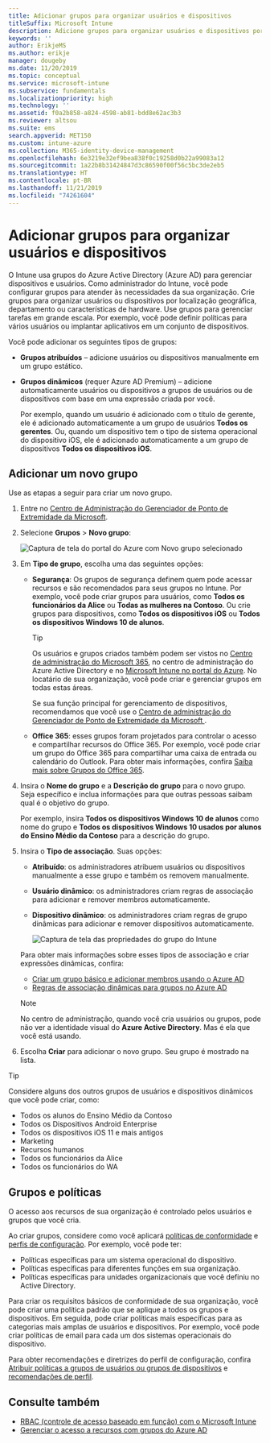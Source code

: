 ```yaml
---
title: Adicionar grupos para organizar usuários e dispositivos
titleSuffix: Microsoft Intune
description: Adicione grupos para organizar usuários e dispositivos por particularidades de localização geográfica, departamento ou hardware.
keywords: ''
author: ErikjeMS
ms.author: erikje
manager: dougeby
ms.date: 11/20/2019
ms.topic: conceptual
ms.service: microsoft-intune
ms.subservice: fundamentals
ms.localizationpriority: high
ms.technology: ''
ms.assetid: f0a2b858-a824-4598-ab81-bdd8e62ac3b3
ms.reviewer: altsou
ms.suite: ems
search.appverid: MET150
ms.custom: intune-azure
ms.collection: M365-identity-device-management
ms.openlocfilehash: 6e3219e32ef9bea838f0c19258d0b22a99083a12
ms.sourcegitcommit: 1a22b8b31424847d3c86590f00f56c5bc3de2eb5
ms.translationtype: HT
ms.contentlocale: pt-BR
ms.lasthandoff: 11/21/2019
ms.locfileid: "74261604"
---
```

# <a name="add-groups-to-organize-users-and-devices"></a>Adicionar grupos para organizar usuários e dispositivos

O Intune usa grupos do Azure Active Directory (Azure AD) para gerenciar dispositivos e usuários. Como administrador do Intune, você pode configurar grupos para atender às necessidades da sua organização. Crie grupos para organizar usuários ou dispositivos por localização geográfica, departamento ou características de hardware. Use grupos para gerenciar tarefas em grande escala. Por exemplo, você pode definir políticas para vários usuários ou implantar aplicativos em um conjunto de dispositivos.

Você pode adicionar os seguintes tipos de grupos:

- **Grupos atribuídos** – adicione usuários ou dispositivos manualmente em um grupo estático. 
- **Grupos dinâmicos** (requer Azure AD Premium) – adicione automaticamente usuários ou dispositivos a grupos de usuários ou de dispositivos com base em uma expressão criada por você.

  Por exemplo, quando um usuário é adicionado com o título de gerente, ele é adicionado automaticamente a um grupo de usuários **Todos os gerentes**. Ou, quando um dispositivo tem o tipo de sistema operacional do dispositivo iOS, ele é adicionado automaticamente a um grupo de dispositivos **Todos os dispositivos iOS**.

## <a name="add-a-new-group"></a>Adicionar um novo grupo

Use as etapas a seguir para criar um novo grupo.

1. Entre no [Centro de Administração do Gerenciador de Ponto de Extremidade da Microsoft](https://go.microsoft.com/fwlink/?linkid=2109431).
2. Selecione **Grupos** > **Novo grupo**:

   ![Captura de tela do portal do Azure com Novo grupo selecionado](./media/groups-add/groups-add-new.png)

3. Em **Tipo de grupo**, escolha uma das seguintes opções:

    - **Segurança**: Os grupos de segurança definem quem pode acessar recursos e são recomendados para seus grupos no Intune. Por exemplo, você pode criar grupos para usuários, como **Todos os funcionários da Alice** ou **Todas as mulheres na Contoso**. Ou crie grupos para dispositivos, como **Todos os dispositivos iOS** ou **Todos os dispositivos Windows 10 de alunos**.

        > [!TIP]
        > Os usuários e grupos criados também podem ser vistos no [Centro de administração do Microsoft 365](https://admin.microsoft.com), no centro de administração do Azure Active Directory e no [Microsoft Intune no portal do Azure](https://go.microsoft.com/fwlink/?linkid=2090973). No locatário de sua organização, você pode criar e gerenciar grupos em todas estas áreas.
        >
        > Se sua função principal for gerenciamento de dispositivos, recomendamos que você use o [Centro de administração do Gerenciador de Ponto de Extremidade da Microsoft ](https://go.microsoft.com/fwlink/?linkid=2109431).

    - **Office 365**: esses grupos foram projetados para controlar o acesso e compartilhar recursos do Office 365. Por exemplo, você pode criar um grupo do Office 365 para compartilhar uma caixa de entrada ou calendário do Outlook. Para obter mais informações, confira [Saiba mais sobre Grupos do Office 365](https://support.office.com/article/learn-about-office-365-groups-b565caa1-5c40-40ef-9915-60fdb2d97fa2).

4. Insira o **Nome do grupo** e a **Descrição do grupo** para o novo grupo. Seja específico e inclua informações para que outras pessoas saibam qual é o objetivo do grupo.

    Por exemplo, insira **Todos os dispositivos Windows 10 de alunos** como nome do grupo e **Todos os dispositivos Windows 10 usados por alunos do Ensino Médio da Contoso** para a descrição do grupo.

5. Insira o **Tipo de associação**. Suas opções:

    - **Atribuído**: os administradores atribuem usuários ou dispositivos manualmente a esse grupo e também os removem manualmente.
    - **Usuário dinâmico**: os administradores criam regras de associação para adicionar e remover membros automaticamente.
    - **Dispositivo dinâmico**: os administradores criam regras de grupo dinâmicas para adicionar e remover dispositivos automaticamente.

        ![Captura de tela das propriedades do grupo do Intune](./media/groups-add/groups-add-properties.png)

    Para obter mais informações sobre esses tipos de associação e criar expressões dinâmicas, confira:

    - [Criar um grupo básico e adicionar membros usando o Azure AD](https://docs.microsoft.com/azure/active-directory/fundamentals/active-directory-groups-create-azure-portal)
    - [Regras de associação dinâmicas para grupos no Azure AD](https://docs.microsoft.com/azure/active-directory/users-groups-roles/groups-dynamic-membership)

    > [!NOTE]
    > No centro de administração, quando você cria usuários ou grupos, pode não ver a identidade visual do **Azure Active Directory**. Mas é ela que você está usando.

6. Escolha **Criar** para adicionar o novo grupo. Seu grupo é mostrado na lista.

> [!TIP]
> Considere alguns dos outros grupos de usuários e dispositivos dinâmicos que você pode criar, como:
>
> - Todos os alunos do Ensino Médio da Contoso
> - Todos os Dispositivos Android Enterprise
> - Todos os dispositivos iOS 11 e mais antigos
> - Marketing
> - Recursos humanos
> - Todos os funcionários da Alice
> - Todos os funcionários do WA

## <a name="groups-and-policies"></a>Grupos e políticas

O acesso aos recursos de sua organização é controlado pelos usuários e grupos que você cria.

Ao criar grupos, considere como você aplicará [políticas de conformidade](../protect/device-compliance-get-started.md) e [perfis de configuração](../configuration/device-profiles.md). Por exemplo, você pode ter:

- Políticas específicas para um sistema operacional do dispositivo.
- Políticas específicas para diferentes funções em sua organização.
- Políticas específicas para unidades organizacionais que você definiu no Active Directory.

Para criar os requisitos básicos de conformidade de sua organização, você pode criar uma política padrão que se aplique a todos os grupos e dispositivos. Em seguida, pode criar políticas mais específicas para as categorias mais amplas de usuários e dispositivos. Por exemplo, você pode criar políticas de email para cada um dos sistemas operacionais do dispositivo.

Para obter recomendações e diretrizes do perfil de configuração, confira [Atribuir políticas a grupos de usuários ou grupos de dispositivos](../configuration/device-profile-assign.md#user-groups-vs-device-groups) e [recomendações de perfil](../configuration/device-profile-create.md#recommendations).

## <a name="see-also"></a>Consulte também

- [RBAC (controle de acesso baseado em função) com o Microsoft Intune](role-based-access-control.md)
- [Gerenciar o acesso a recursos com grupos do Azure AD](https://docs.microsoft.com/azure/active-directory/active-directory-manage-groups)
